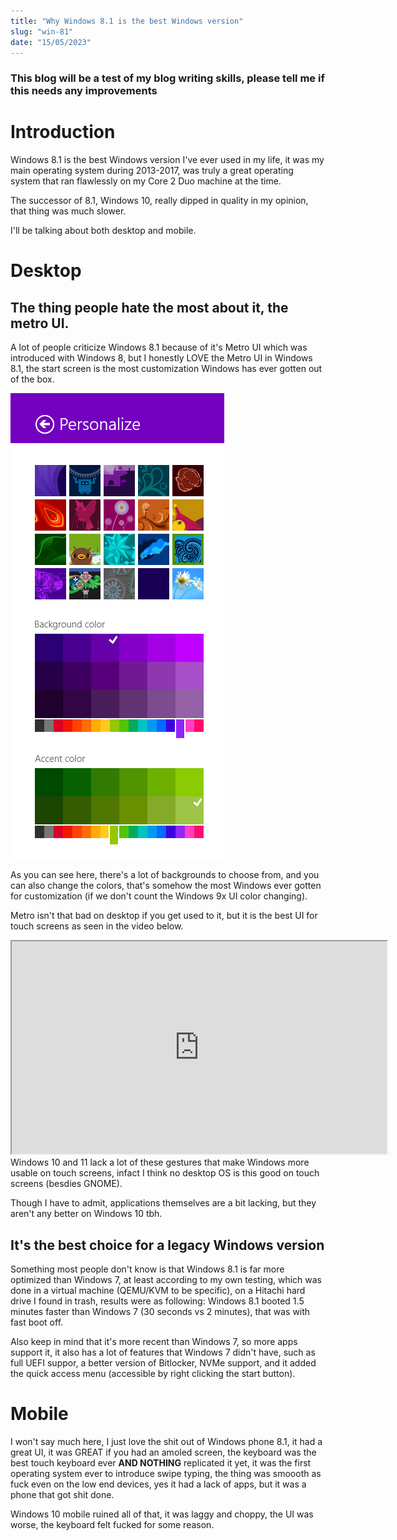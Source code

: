 ```yaml
---
title: "Why Windows 8.1 is the best Windows version"
slug: "win-81"
date: "15/05/2023"
---
```

### This blog will be a test of my blog writing skills, please tell me if this needs any improvements

# Introduction
Windows 8.1 is the best Windows version I've ever used in my life, it was my main operating system during 2013-2017, was truly a great operating system that ran flawlessly on my Core 2 Duo machine at the time.

The successor of 8.1, Windows 10, really dipped in quality in my opinion, that thing was much slower.

I'll be talking about both desktop and mobile.

# Desktop
## The thing people hate the most about it, the metro UI.

A lot of people criticize Windows 8.1 because of it's Metro UI which was introduced with Windows 8, but I honestly LOVE the Metro UI in Windows 8.1, the start screen is the most customization Windows has ever gotten out of the box.

<img src="/assets/Images/bloggeneral/win-81/start_screen_background_customize.jpg" style="float:center;" alt="Windows 8.1 start screen customization">

As you can see here, there's a lot of backgrounds to choose from, and you can also change the colors, that's somehow the most Windows ever gotten for customization (if we don't count the Windows 9x UI color changing).

Metro isn't that bad on desktop if you get used to it, but it is the best UI for touch screens as seen in the video below.

<iframe width="600" height="340" src="https://www.youtube.com/embed/uZvqMptBl6o"></iframe>
<br>
Windows 10 and 11 lack a lot of these gestures that make Windows more usable on touch screens, infact I think no desktop OS is this good on touch screens (besdies GNOME).

Though I have to admit, applications themselves are a bit lacking, but they aren't any better on Windows 10 tbh.

## It's the best choice for a legacy Windows version
Something most people don't know is that Windows 8.1 is far more optimized than Windows 7, at least according to my own testing, which was done in a virtual machine (QEMU/KVM to be specific), on a Hitachi hard drive I found in trash, results were as following: Windows 8.1 booted 1.5 minutes faster than Windows 7 (30 seconds vs 2 minutes), that was with fast boot off.

Also keep in mind that it's more recent than Windows 7, so more apps support it, it also has a lot of features that Windows 7 didn't have, such as full UEFI suppor, a better version of Bitlocker, NVMe support, and it added the quick access menu (accessible by right clicking the start button).

# Mobile
I won't say much here, I just love the shit out of Windows phone 8.1, it had a great UI, it was GREAT if you had an amoled screen, the keyboard was the best touch keyboard ever **AND NOTHING** replicated it yet, it was the first operating system ever to introduce swipe typing, the thing was smoooth as fuck even on the low end devices, yes it had a lack of apps, but it was a phone that got shit done.

Windows 10 mobile ruined all of that, it was laggy and choppy, the UI was worse, the keyboard felt fucked for some reason.

